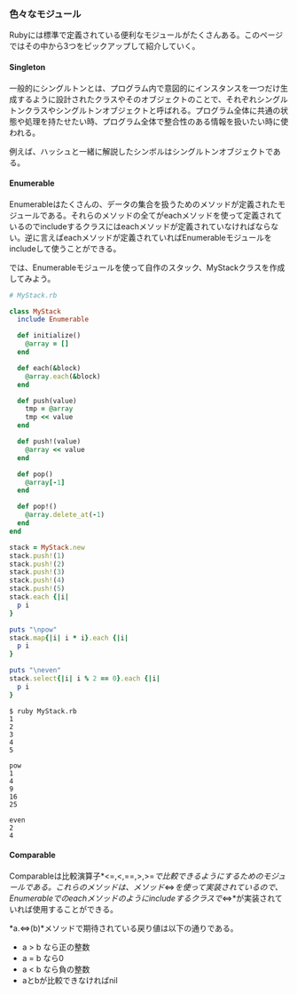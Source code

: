 ### 色々なモジュール

Rubyには標準で定義されている便利なモジュールがたくさんある。このページではその中から3つをピックアップして紹介していく。

#### Singleton

一般的にシングルトンとは、プログラム内で意図的にインスタンスを一つだけ生成するように設計されたクラスやそのオブジェクトのことで、それぞれシングルトンクラスやシングルトンオブジェクトと呼ばれる。プログラム全体に共通の状態や処理を持たせたい時、プログラム全体で整合性のある情報を扱いたい時に使われる。

例えば、ハッシュと一緒に解説したシンボルはシングルトンオブジェクトである。

#### Enumerable

Enumerableはたくさんの、データの集合を扱うためのメソッドが定義されたモジュールである。それらのメソッドの全てがeachメソッドを使って定義されているのでincludeするクラスにはeachメソッドが定義されていなければならない。逆に言えばeachメソッドが定義されていればEnumerableモジュールをincludeして使うことができる。

では、Enumerableモジュールを使って自作のスタック、MyStackクラスを作成してみよう。

```ruby
# MyStack.rb

class MyStack
  include Enumerable

  def initialize()
    @array = []
  end

  def each(&block)
    @array.each(&block)
  end

  def push(value)
    tmp = @array
    tmp << value
  end

  def push!(value)
    @array << value
  end

  def pop()
    @array[-1]
  end

  def pop!()
    @array.delete_at(-1)
  end
end

stack = MyStack.new
stack.push!(1)
stack.push!(2)
stack.push!(3)
stack.push!(4)
stack.push!(5)
stack.each {|i|
  p i
}

puts "\npow"
stack.map{|i| i * i}.each {|i|
  p i
}

puts "\neven"
stack.select{|i| i % 2 == 0}.each {|i|
  p i
}
```
```
$ ruby MyStack.rb
1
2
3
4
5

pow
1
4
9
16
25

even
2
4
```

#### Comparable

Comparableは比較演算子*<=,<,==,>,>=*で比較できるようにするためのモジュールである。これらのメソッドは、メソッド*<=>*を使って実装されているので、Enumerableでのeachメソッドのようにincludeするクラスで*<=>*が実装されていれば使用することができる。

*a.<=>(b)*メソッドで期待されている戻り値は以下の通りである。

- a > b なら正の整数
- a = b なら0
- a < b なら負の整数
- aとbが比較できなければnil
